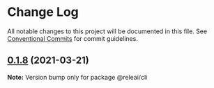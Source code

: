 # Change Log

All notable changes to this project will be documented in this file.
See [Conventional Commits](https://conventionalcommits.org) for commit guidelines.

## [0.1.8](https://github.com/rele-ai/cli/compare/v0.1.5...v0.1.8) (2021-03-21)

**Note:** Version bump only for package @releai/cli
